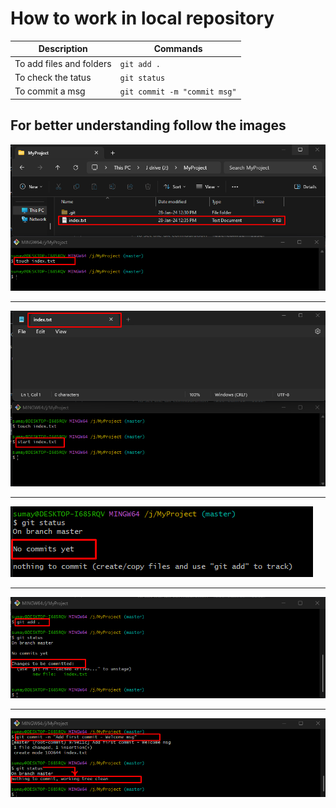 # How to work in local repository

 Description                                                                                   | Commands                                                                                                         |
| ------------------------------------------------------------------------------------- | -------------------------------------------------------------------------------------------------------------- |
|To add files and folders                                                                     |`git add . `                                                                               |
|To check the tatus                                                                      |`git status`                                                                        |
|To commit a msg      |`git commit -m "commit msg"`|

## For better understanding follow the images

![new-file-created][fileCreate]
<hr>

![open-file-in-notepad][fileOpenInNotepad]
<hr>

![check-status][checkStatus]
<hr>

![add-contents-in-file][gitAdd]
<hr>

![write-the-first-commit][gitCommit]

<!-- all links are here -->
[fileCreate]: images/create_file.png
[fileOpenInNotepad]: images/open_file_in_notepad.png
[checkStatus]: images/git_status.png
[editFile]: images/file_edit.png
[gitAdd]: images/git_add.png
[gitCommit]: images/git_commit.png

